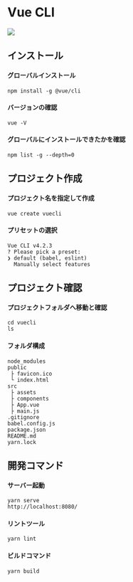 # Vue CLI

[![](https://i.imgur.com/15HAzgE.png)](https://cli.vuejs.org/)

## インストール

#### グローバルインストール

```
npm install -g @vue/cli
```


#### バージョンの確認

```
vue -V
```

#### グローバルにインストールできたかを確認

```
npm list -g --depth=0
```

## プロジェクト作成

#### プロジェクト名を指定して作成

```
vue create vuecli
```

#### プリセットの選択

```
Vue CLI v4.2.3
? Please pick a preset:
❯ default (babel, eslint)
  Manually select features
```

## プロジェクト確認


#### プロジェクトフォルダへ移動と確認

```
cd vuecli
ls
```

#### フォルダ構成

```
node_modules
public
 ├ favicon.ico
 └ index.html
src
 ├ assets
 ├ components
 ├ App.vue
 ├ main.js
.gitignore
babel.config.js
package.json
README.md
yarn.lock
```

## 開発コマンド

#### サーバー起動

```
yarn serve
http://localhost:8080/
```

#### リントツール

```
yarn lint
```

#### ビルドコマンド

```
yarn build
```